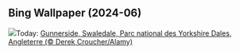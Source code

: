 ## Bing Wallpaper (2024-06)
![](https://www.bing.com/th?id=OHR.YorkshireDalesNP_FR-CA1216487634_UHD.jpg&w=1000)Today: [Gunnerside, Swaledale, Parc national des Yorkshire Dales, Angleterre (© Derek Croucher/Alamy)](https://www.bing.com/th?id=OHR.YorkshireDalesNP_FR-CA1216487634_UHD.jpg)